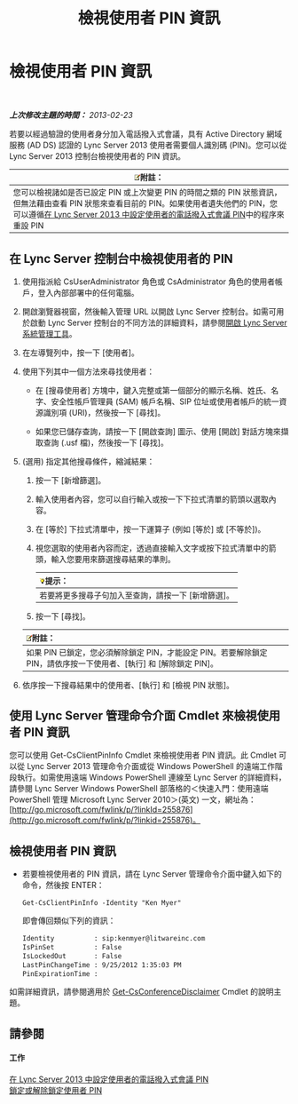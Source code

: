 ﻿---
title: 檢視使用者 PIN 資訊
TOCTitle: 檢視使用者 PIN 資訊
ms:assetid: 59e38117-8112-4851-82ac-a746ffa0f89d
ms:mtpsurl: https://technet.microsoft.com/zh-tw/library/JJ688067(v=OCS.15)
ms:contentKeyID: 49890081
ms.date: 08/10/2015
mtps_version: v=OCS.15
ms.translationtype: HT
---

# 檢視使用者 PIN 資訊

 

_**上次修改主題的時間：** 2013-02-23_

若要以經過驗證的使用者身分加入電話撥入式會議，具有 Active Directory 網域服務 (AD DS) 認證的 Lync Server 2013 使用者需要個人識別碼 (PIN)。您可以從 Lync Server 2013 控制台檢視使用者的 PIN 資訊。

<table>
<thead>
<tr class="header">
<th><img src="images/Gg398811.note(OCS.15).gif" title="note" alt="note" />附註：</th>
</tr>
</thead>
<tbody>
<tr class="odd">
<td>您可以檢視諸如是否已設定 PIN 或上次變更 PIN 的時間之類的 PIN 狀態資訊，但無法藉由查看 PIN 狀態來查看目前的 PIN。如果使用者遺失他們的 PIN，您可以遵循<a href="lync-server-2013-set-a-user-s-dial-in-conferencing-pin.md">在 Lync Server 2013 中設定使用者的電話撥入式會議 PIN</a>中的程序來重設 PIN</td>
</tr>
</tbody>
</table>


## 在 Lync Server 控制台中檢視使用者的 PIN

1.  使用指派給 CsUserAdministrator 角色或 CsAdministrator 角色的使用者帳戶，登入內部部署中的任何電腦。

2.  開啟瀏覽器視窗，然後輸入管理 URL 以開啟 Lync Server 控制台。如需可用於啟動 Lync Server 控制台的不同方法的詳細資料，請參閱[開啟 Lync Server 系統管理工具](lync-server-2013-open-lync-server-administrative-tools.md)。

3.  在左導覽列中，按一下 \[使用者\]。

4.  使用下列其中一個方法來尋找使用者：
    
      - 在 \[搜尋使用者\] 方塊中，鍵入完整或第一個部分的顯示名稱、姓氏、名字、安全性帳戶管理員 (SAM) 帳戶名稱、SIP 位址或使用者帳戶的統一資源識別項 (URI)，然後按一下 \[尋找\]。
    
      - 如果您已儲存查詢，請按一下 \[開啟查詢\] 圖示、使用 \[開啟\] 對話方塊來擷取查詢 (.usf 檔)，然後按一下 \[尋找\]。

5.  (選用) 指定其他搜尋條件，縮減結果：
    
    1.  按一下 \[新增篩選\]。
    
    2.  輸入使用者內容，您可以自行輸入或按一下下拉式清單的箭頭以選取內容。
    
    3.  在 \[等於\] 下拉式清單中，按一下運算子 (例如 \[等於\] 或 \[不等於\])。
    
    4.  視您選取的使用者內容而定，透過直接輸入文字或按下拉式清單中的箭頭，輸入您要用來篩選搜尋結果的準則。
        
        <table>
        <thead>
        <tr class="header">
        <th><img src="images/JJ205025.tip(OCS.15).gif" title="tip" alt="tip" />提示：</th>
        </tr>
        </thead>
        <tbody>
        <tr class="odd">
        <td>若要將更多搜尋子句加入至查詢，請按一下 [新增篩選]。</td>
        </tr>
        </tbody>
        </table>
    
    5.  按一下 \[尋找\]。
    
    <table>
    <thead>
    <tr class="header">
    <th><img src="images/Gg398811.note(OCS.15).gif" title="note" alt="note" />附註：</th>
    </tr>
    </thead>
    <tbody>
    <tr class="odd">
    <td>如果 PIN 已鎖定，您必須解除鎖定 PIN，才能設定 PIN。若要解除鎖定 PIN，請依序按一下使用者、[執行] 和 [解除鎖定 PIN]。</td>
    </tr>
    </tbody>
    </table>


6.  依序按一下搜尋結果中的使用者、\[執行\] 和 \[檢視 PIN 狀態\]。

## 使用 Lync Server 管理命令介面 Cmdlet 來檢視使用者 PIN 資訊

您可以使用 Get-CsClientPinInfo Cmdlet 來檢視使用者 PIN 資訊。此 Cmdlet 可以從 Lync Server 2013 管理命令介面或從 Windows PowerShell 的遠端工作階段執行。如需使用遠端 Windows PowerShell 連線至 Lync Server 的詳細資料，請參閱 Lync Server Windows PowerShell 部落格的＜快速入門：使用遠端 PowerShell 管理 Microsoft Lync Server 2010＞(英文) 一文，網址為：[http://go.microsoft.com/fwlink/p/?linkId=255876](http://go.microsoft.com/fwlink/p/?linkid=255876)。

## 檢視使用者 PIN 資訊

  - 若要檢視使用者的 PIN 資訊，請在 Lync Server 管理命令介面中鍵入如下的命令，然後按 ENTER：
    
        Get-CsClientPinInfo -Identity "Ken Myer"
    
    即會傳回類似下列的資訊：
    
        Identity          : sip:kenmyer@litwareinc.com
        IsPinSet          : False
        IsLockedOut       : False
        LastPinChangeTime : 9/25/2012 1:35:03 PM
        PinExpirationTime :

如需詳細資訊，請參閱適用於 [Get-CsConferenceDisclaimer](get-csconferencedisclaimer.md) Cmdlet 的說明主題。

## 請參閱

#### 工作

[在 Lync Server 2013 中設定使用者的電話撥入式會議 PIN](lync-server-2013-set-a-user-s-dial-in-conferencing-pin.md)  
[鎖定或解除鎖定使用者 PIN](lync-server-2013-lock-or-unlock-a-user-pin.md)

